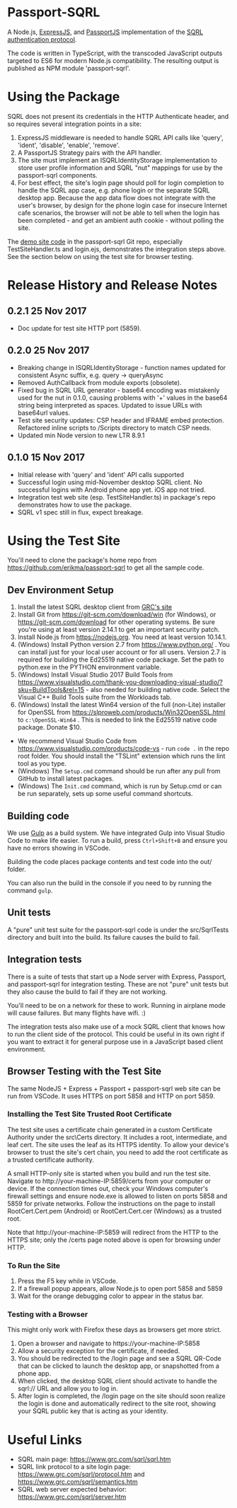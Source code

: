 # Passport-SQRL
A Node.js, [ExpressJS](http://expressjs.com/), and [PassportJS](https://github.com/jaredhanson/passport) implementation of the [SQRL authentication protocol](https://www.grc.com/sqrl/sqrl.htm).

The code is written in TypeScript, with the transcoded JavaScript outputs targeted to ES6 for modern Node.js compatibility. The resulting output is published as NPM module 'passport-sqrl'.

# Using the Package
SQRL does not present its credentials in the HTTP Authenticate header, and so requires several integration points in a site:

1. ExpressJS middleware is needed to handle SQRL API calls like 'query', 'ident', 'disable', 'enable', 'remove'.
1. A PassportJS Strategy pairs with the API handler.
1. The site must implement an ISQRLIdentityStorage implementation to store user profile information and SQRL "nut" mappings for use by the passport-sqrl components.
1. For best effect, the site's login page should poll for login completion to handle the SQRL app case, e.g. phone login or the separate SQRL desktop app. Because the app data flow does not integrate with the user's browser, by design for the phone login case for insecure Internet cafe scenarios, the browser will not be able to tell when the login has been completed - and get an ambient auth cookie - without polling the site.

The [demo site code](https://github.com/erikma/passport-sqrl/tree/master/src/testSite) in the passport-sqrl Git repo, especially TestSiteHandler.ts and login.ejs, demonstrates the integration steps above. See the section below on using the test site for browser testing.

# Release History and Release Notes

## 0.2.1 25 Nov 2017
* Doc update for test site HTTP port (5859).

## 0.2.0 25 Nov 2017
* Breaking change in ISQRLIdentityStorage - function names updated for consistent Async suffix, e.g. query -> queryAsync
* Removed AuthCallback from module exports (obsolete).
* Fixed bug in SQRL URL generator - base64 encoding was mistakenly used for the nut in 0.1.0, causing problems with '+' values in the base64 string  being interpreted as spaces. Updated to issue URLs with base64url values.
* Test site security updates: CSP header and IFRAME embed protection. Refactored inline scripts to /Scripts directory to match CSP needs.
* Updated min Node version to new LTR 8.9.1

## 0.1.0 15 Nov 2017
* Initial release with 'query' and 'ident' API calls supported
* Successful login using mid-November desktop SQRL client. No successful logins with Android phone app yet. iOS app not tried.
* Integration test web site (esp. TestSiteHandler.ts) in package's repo demonstrates how to use the package.
* SQRL v1 spec still in flux, expect breakage.

# Using the Test Site
You'll need to clone the package's home repo from https://github.com/erikma/passport-sqrl to get all the sample code.

## Dev Environment Setup

1. Install the latest SQRL desktop client from [GRC's site](https://www.grc.com/dev/sqrl.exe)
1. Install Git from https://git-scm.com/download/win (for Windows), or https://git-scm.com/download for other operating systems. Be sure you're using at least version 2.14.1 to get an important security patch.
1. Install Node.js from https://nodejs.org. You need at least version 10.14.1.
1. (Windows) Install Python version 2.7 from https://www.python.org/ . You can install just for your local user account or for all users. Version 2.7 is required for building the Ed25519 native code package. Set the path to python.exe in the PYTHON environment variable.
1. (Windows) Install Visual Studio 2017 Build Tools from https://www.visualstudio.com/thank-you-downloading-visual-studio/?sku=BuildTools&rel=15 - also needed for building native code. Select the Visual C++ Build Tools suite from the Workloads tab.
1. (Windows) Install the latest Win64 version of the full (non-Lite) installer for OpenSSL from https://slproweb.com/products/Win32OpenSSL.html to `c:\OpenSSL-Win64` . This is needed to link the Ed25519 native code package. Donate $10.

* We recommend Visual Studio Code from https://www.visualstudio.com/products/code-vs - run `code .` in the repo root folder. You should install the "TSLint" extension which runs the lint tool as you type.
* (Windows) The `Setup.cmd` command should be run after any pull from GitHub to install latest packages.
* (Windows) The `Init.cmd` command, which is run by Setup.cmd or can be run separately, sets up some useful command shortcuts.

## Building code
We use [Gulp](https://gulpjs.org/) as a build system. We have integrated Gulp into Visual Studio Code to make life easier. To run a build, press `Ctrl+Shift+B` and ensure you have no errors showing in VSCode.

Building the code places package contents and test code into the out/ folder.

You can also run the build in the console if you need to by running the command `gulp`.

## Unit tests
A "pure" unit test suite for the passport-sqrl code is under the src/SqrlTests directory and built into the build. Its failure causes the build to fail.

## Integration tests
There is a suite of tests that start up a Node server with Express, Passport, and passport-sqrl for integration testing. These are not "pure" unit tests but they also cause the build to fail if they are not working.

You'll need to be on a network for these to work. Running in airplane mode will cause failures. But many flights have wifi. :)

The integration tests also make use of a mock SQRL client that knows how to run the client side of the protocol. This could be useful in its own right if you want to extract it for general purpose use in a JavaScript based client environment.

## Browser Testing with the Test Site
The same NodeJS + Express + Passport + passport-sqrl web site can be run from VSCode. It uses HTTPS on port 5858 and HTTP on port 5859.

### Installing the Test Site Trusted Root Certificate
The test site uses a certificate chain generated in a custom Certificate Authority under the src\Certs directory. It includes a root, intermediate, and leaf cert. The site uses the leaf as its HTTPS identity. To allow your device's browser to trust the site's cert chain, you need to add the root certificate as a trusted certificate authority.

A small HTTP-only site is started when you build and run the test site. Navigate to http://your-machine-IP:5859/certs from your computer or device. If the connection times out, check your Windows computer's firewall settings and ensure node.exe is allowed to listen on ports 5858 and 5859 for private networks. Follow the instructions on the page to install RootCert.Cert.pem (Android) or RootCert.Cert.cer (Windows) as a trusted root.

Note that http://your-machine-IP:5859 will redirect from the HTTP to the HTTPS site; only the /certs page noted above is open for browsing under HTTP.

### To Run the Site

1. Press the F5 key while in VSCode.
1. If a firewall popup appears, allow Node.js to open port 5858 and 5859
1. Wait for the orange debugging color to appear in the status bar.

### Testing with a Browser
This might only work with Firefox these days as browsers get more strict.

1. Open a browser and navigate to https://your-machine-IP:5858
1. Allow a security exception for the certificate, if needed.
1. You should be redirected to the /login page and see a SQRL QR-Code that can be clicked to launch the desktop app, or snapshotted from a phone app.
1. When clicked, the desktop SQRL client should activate to handle the sqrl:// URL and allow you to log in.
1. After login is completed, the /login page on the site should soon realize the login is done and automatically redirect to the site root, showing your SQRL public key that is acting as your identity.

# Useful Links

* SQRL main page: https://www.grc.com/sqrl/sqrl.htm
* SQRL link protocol to a site login page: https://www.grc.com/sqrl/protocol.htm and https://www.grc.com/sqrl/semantics.htm
* SQRL web server expected behavior: https://www.grc.com/sqrl/server.htm
